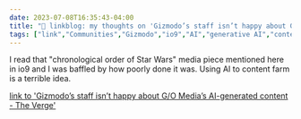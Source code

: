 ---date: 2023-07-08T16:35:43-04:00title: "🔗 linkblog: my thoughts on 'Gizmodo’s staff isn’t happy about G/O Media’s AI-generated content - The Verge'"tags: ["link","Communities","Gizmodo","io9","AI","generative AI","content farming"]---I read that "chronological order of Star Wars" media piece mentioned here in io9 and I was baffled by how poorly done it was. Using AI to content farm is a terrible idea.   [link to 'Gizmodo’s staff isn’t happy about G/O Media’s AI-generated content - The Verge'](https://www.theverge.com/2023/7/8/23788162/gizmodo-g-o-media-ai-generated-articles-star-wars)